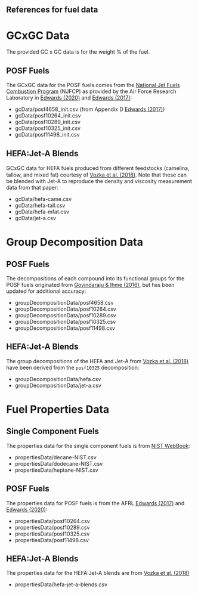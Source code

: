 ## References for fuel data

# GCxGC Data
The provided GC x GC data is for the weight % of the fuel.  

## POSF Fuels
The GCxGC data for the POSF fuels comes from the [National Jet Fuels Combustion Program](https://doi.org/10.2514/1.J055361) (NJFCP) as provided by the Air Force Research Laboratory in [Edwards (2020)](https://apps.dtic.mil/sti/pdfs/AD1093317.pdf) and [Edwards (2017)](https://doi.org/10.2514/6.2017-0146):
* gcData/posf4658_init.csv (from Appendix D [Edwards (2017)](https://doi.org/10.2514/6.2017-0146))
* gcData/posf10264_init.csv
* gcData/posf10289_init.csv
* gcData/posf10325_init.csv
* gcData/posf11498_init.csv

## HEFA:Jet-A Blends
GCxGC data for HEFA fuels produced from diﬀerent feedstocks (camelina, tallow, and mixed fat) courtesy of [Vozka et al. (2018)](https://doi.org/10.1021/acs.energyfuels.8b02787). Note that these can be blended with Jet-A to reproduce the density and viscosity measurement data from that paper:
* gcData/hefa-came.csv
* gcData/hefa-tall.csv
* gcData/hefa-mfat.csv
* gcData/jet-a.csv

# Group Decomposition Data

## POSF Fuels
The decompositions of each compound into its functional groups for the POSF fuels originated from [Govindaraju & Ihme (2016)](https://doi.org/10.1016/j.ijheatmasstransfer.2016.06.079), but has been updated for additional accuracy:
* groupDecompositionData/posf4658.csv
* groupDecompositionData/posf10264.csv
* groupDecompositionData/posf10289.csv
* groupDecompositionData/posf10325.csv
* groupDecompositionData/posf11498.csv

## HEFA:Jet-A Blends
The group decompositions of the HEFA and Jet-A from [Vozka et al. (2018)](https://doi.org/10.1021/acs.energyfuels.8b02787) have been derived from the `posf10325` decomposition:
* groupDecompositionData/hefa.csv
* groupDecompositionData/jet-a.csv

# Fuel Properties Data
## Single Component Fuels
The properties data for the single component fuels is from [NIST WebBook](https://webbook.nist.gov/chemistry/):
* propertiesData/decane-NIST.csv
* propertiesData/dodecane-NIST.csv
* propertiesData/heptane-NIST.csv

## POSF Fuels
The properties data for POSF fuels is from the AFRL [Edwards (2017)](https://doi.org/10.2514/6.2017-0146) and [Edwards (2020)](https://apps.dtic.mil/sti/pdfs/AD1093317.pdf):
* propertiesData/posf10264.csv
* propertiesData/posf10289.csv
* propertiesData/posf10325.csv
* propertiesData/posf11498.csv

## HEFA:Jet-A Blends
The properties data for the HEFA:Jet-A blends are from [Vozka et al. (2018)](https://doi.org/10.1021/acs.energyfuels.8b02787) 
* propertiesData/hefa-jet-a-blends.csv